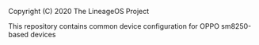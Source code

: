 Copyright (C) 2020 The LineageOS Project

This repository contains common device configuration for OPPO sm8250-based devices
